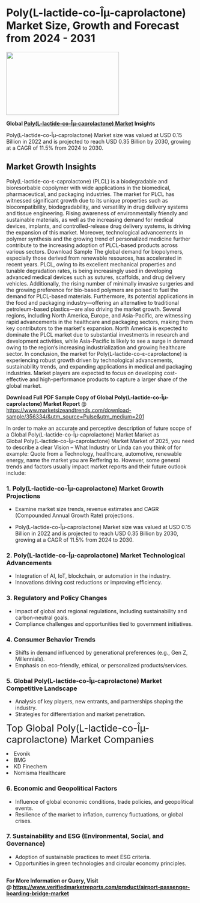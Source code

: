 <H1>Poly(L-lactide-co-Îµ-caprolactone) Market Size, Growth and Forecast from 2024 - 2031</H1><img class="aligncenter size-medium wp-image-584254" src="https://thirdeyenews.in/wp-content/uploads/2024/09/Global-Market-Research-300x168.jpeg" alt="" width="300" height="168" /><p><strong>Global&nbsp;<a href="https://www.marketsizeandtrends.com/download-sample/356334/&amp;utm_source=Pulse&amp;utm_medium=201">Poly(L-lactide-co-Îµ-caprolactone) Market</a> Insights</strong></p><p>Poly(L-lactide-co-Îµ-caprolactone) Market size was valued at USD 0.15 Billion in 2022 and is projected to reach USD 0.35 Billion by 2030, growing at a CAGR of 11.5% from 2024 to 2030.</p><p><h2>Market Growth Insights</h2> Poly(L-lactide-co-ε-caprolactone) (PLCL) is a biodegradable and bioresorbable copolymer with wide applications in the biomedical, pharmaceutical, and packaging industries. The market for PLCL has witnessed significant growth due to its unique properties such as biocompatibility, biodegradability, and versatility in drug delivery systems and tissue engineering. Rising awareness of environmentally friendly and sustainable materials, as well as the increasing demand for medical devices, implants, and controlled-release drug delivery systems, is driving the expansion of this market. Moreover, technological advancements in polymer synthesis and the growing trend of personalized medicine further contribute to the increasing adoption of PLCL-based products across various sectors. Download Sample The global demand for biopolymers, especially those derived from renewable resources, has accelerated in recent years. PLCL, owing to its excellent mechanical properties and tunable degradation rates, is being increasingly used in developing advanced medical devices such as sutures, scaffolds, and drug delivery vehicles. Additionally, the rising number of minimally invasive surgeries and the growing preference for bio-based polymers are poised to fuel the demand for PLCL-based materials. Furthermore, its potential applications in the food and packaging industry—offering an alternative to traditional petroleum-based plastics—are also driving the market growth. Several regions, including North America, Europe, and Asia-Pacific, are witnessing rapid advancements in the healthcare and packaging sectors, making them key contributors to the market's expansion. North America is expected to dominate the PLCL market due to substantial investments in research and development activities, while Asia-Pacific is likely to see a surge in demand owing to the region’s increasing industrialization and growing healthcare sector. In conclusion, the market for Poly(L-lactide-co-ε-caprolactone) is experiencing robust growth driven by technological advancements, sustainability trends, and expanding applications in medical and packaging industries. Market players are expected to focus on developing cost-effective and high-performance products to capture a larger share of the global market. </p><p><span class=""><strong>Download Full PDF Sample Copy of Global Poly(L-lactide-co-Îµ-caprolactone) Market Report</strong> @ <a href="https://www.marketsizeandtrends.com/download-sample/356334/&amp;utm_source=Pulse&amp;utm_medium=201" target="_blank">https://www.marketsizeandtrends.com/download-sample/356334/&amp;utm_source=Pulse&amp;utm_medium=201</a></span></p><p>In order to make an accurate and perceptive description of future scope of a Global&nbsp;Poly(L-lactide-co-Îµ-caprolactone) Market Market as Global&nbsp;Poly(L-lactide-co-Îµ-caprolactone) Market Market of 2025, you need to describe a clear Vision &ndash; What Industry or Linda can you think of for example: Quote from a Technology, healthcare, automotive, renewable energy, name the market you are Reffering to. However, some general trends and factors usually impact market reports and their future outlook include:</p><h3>1.&nbsp;<strong>Poly(L-lactide-co-Îµ-caprolactone) Market Growth Projections</strong></h3><ul><li>Examine market size trends, revenue estimates and CAGR (Compounded Annual Growth Rate) projections.</li><li><p>Poly(L-lactide-co-Îµ-caprolactone) Market size was valued at USD 0.15 Billion in 2022 and is projected to reach USD 0.35 Billion by 2030, growing at a CAGR of 11.5% from 2024 to 2030.</p></li></ul><h3>2.&nbsp;<strong>Poly(L-lactide-co-Îµ-caprolactone) Market Technological Advancements</strong></h3><ul><li>Integration of AI, IoT, blockchain, or automation in the industry.</li><li>Innovations driving cost reductions or improving efficiency.</li></ul><h3>3.&nbsp;<strong>Regulatory and Policy Changes</strong></h3><ul><li>Impact of global and regional regulations, including sustainability and carbon-neutral goals.</li><li>Compliance challenges and opportunities tied to government initiatives.</li></ul><h3>4.&nbsp;<strong>Consumer Behavior Trends</strong></h3><ul><li>Shifts in demand influenced by generational preferences (e.g., Gen Z, Millennials).</li><li>Emphasis on eco-friendly, ethical, or personalized products/services.</li></ul><h3>5.&nbsp;<strong>Global Poly(L-lactide-co-Îµ-caprolactone) Market Competitive Landscape</strong></h3><ul><li>Analysis of key players, new entrants, and partnerships shaping the industry.</li><li>Strategies for differentiation and market penetration.</li></ul><p data-pm-slice="1 1 []"><span style="color: inherit; font-family: inherit; font-size: 25px;">Top Global Poly(L-lactide-co-Îµ-caprolactone) Market Companies</span></p><div class="" data-test-id=""><p><li>Evonik</li><li> BMG</li><li> KD Finechem</li><li> Nomisma Healthcare</li></p></div><h3>6.&nbsp;<strong>Economic and Geopolitical Factors</strong></h3><ul><li>Influence of global economic conditions, trade policies, and geopolitical events.</li><li>Resilience of the market to inflation, currency fluctuations, or global crises.</li></ul><h3>7.&nbsp;<strong>Sustainability and ESG (Environmental, Social, and Governance)</strong></h3><ul><li>Adoption of sustainable practices to meet ESG criteria.</li><li>Opportunities in green technologies and circular economy principles.</li></ul><h2><strong style="font-size: 14px;">For More Information or Query, Visit @&nbsp;</strong><a style="background-color: #ffffff; font-size: 14px;" href="https://www.marketsizeandtrends.com/report/poly-l-lactide-co-Îµ-caprolactone-market/" target="_blank">https://www.verifiedmarketreports.com/product/airport-passenger-boarding-bridge-market</a></h2>

